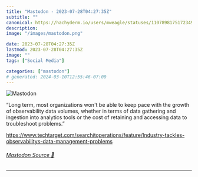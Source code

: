 ```yaml
---
title: "Mastodon - 2023-07-28T04:27:35Z"
subtitle: ""
canonical: https://hachyderm.io/users/mweagle/statuses/110789817517234940
description:
image: "/images/mastodon.png"

date: 2023-07-28T04:27:35Z
lastmod: 2023-07-28T04:27:35Z
image: ""
tags: ["Social Media"]

categories: ["mastodon"]
# generated: 2024-03-10T12:55:46-07:00
---
```

![Mastodon](/images/mastodon.png)

<p>“Long term, most organizations won&#39;t be able to keep pace with the growth of observability data volumes, whether in terms of data gathering and ingestion into analytics tools or the cost of retaining and accessing data to troubleshoot problems.”</p><p><a href="https://www.techtarget.com/searchitoperations/feature/Industry-tackles-observabilitys-data-management-problems" target="_blank" rel="nofollow noopener noreferrer" translate="no"><span class="invisible">https://www.</span><span class="ellipsis">techtarget.com/searchitoperati</span><span class="invisible">ons/feature/Industry-tackles-observabilitys-data-management-problems</span></a></p>


###### [Mastodon Source 🐘](https://hachyderm.io/@mweagle/110789817517234940)

___
